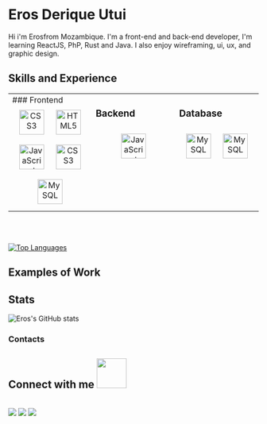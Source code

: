 <!-- ![Design and Development](https://github.com/adriantwarog/adriantwarog/blob/master/freeCodeCamp.jpg) -->

# Eros Derique Utui
Hi i'm Erosfrom Mozambique.
I'm a front-end and back-end developer, I'm learning ReactJS, PhP, Rust and Java. I also enjoy wireframing, ui, ux, and graphic design. 

## Skills and Experience
<table><tr><td valign="top" width="33%">
### Frontend  
<div align="center">  
<img style="margin: 10px" src="https://profilinator.rishav.dev/skills-assets/css3-original-wordmark.svg" alt="CSS3" height="50" />  
<img style="margin: 10px" src="https://profilinator.rishav.dev/skills-assets/html5-original-wordmark.svg" alt="HTML5" height="50" />  
<img style="margin: 10px" src="https://profilinator.rishav.dev/skills-assets/javascript-original.svg" alt="JavaScript" height="50" />  
<img style="margin: 10px" src="https://profilinator.rishav.dev/skills-assets/react-original-wordmark.svg" alt="CSS3" height="50" />  
<img style="margin: 10px" src="https://profilinator.rishav.dev/skills-assets/mysql-original-wordmark.svg" alt="MySQL" height="50" />  
</div>
</td><td valign="top" width="33%">

### Backend  
<div align="center">  
<img style="margin: 10px" src="https://profilinator.rishav.dev/skills-assets/php-original.svg" alt="JavaScript" height="50" />   
</div>
</td><td valign="top" width="33%">
  
### Database 
<div align="center">   
<img style="margin: 10px" src="https://profilinator.rishav.dev/skills-assets/mysql-original-wordmark.svg" alt="MySQL" height="50" /> 
<img style="margin: 10px" src="https://profilinator.rishav.dev/skills-assets/postgresql-original-wordmark.svg" alt="MySQL" height="50" /> 
</div>

</td></tr></table>  


<br>
<br>

[![Top Languages](https://readme-stats-envoy-vc.vercel.app/api/top-langs/?username=ErosUtui&layout=compact)](https://github.com/ErosUtui/ErosUtui)

## Examples of Work
<!-- <img src="https://github.com/adriantwarog/adriantwarog/blob/master/covid19.gif" width="512" > -->

## Stats

![Eros's GitHub stats](https://github-readme-stats.vercel.app/api?username=ErosUtui&count_private=true)

### Contacts

## Connect with me <img src="https://media.giphy.com/media/LnQjpWaON8nhr21vNW/giphy.gif" width="60">
<br>
<a href="https://twitter.com/ErosUtui"><img src="https://img.shields.io/badge/Twitter-1DA1F2?style=for-the-badge&logo=twitter&logoColor=white"></a>
<a href="https://www.linkedin.com/in/erosutui/"><img src="https://img.shields.io/badge/LinkedIn-0077B5?style=for-the-badge&logo=linkedin&logoColor=white"></a>
<a href="mailto:erosderiquedev@gmail.com">
<img src="https://img.shields.io/badge/Gmail-D14836?style=for-the-badge&logo=gmail&logoColor=white">
<a/>

